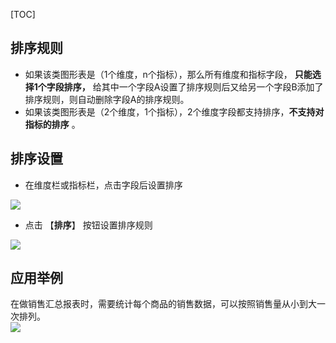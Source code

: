 [TOC]

## 排序规则
- 如果该类图形表是（1个维度，n个指标），那么所有维度和指标字段， **只能选择1个字段排序，** 给其中一个字段A设置了排序规则后又给另一个字段B添加了排序规则，则自动删除字段A的排序规则。
- 如果该类图形表是（2个维度，1个指标），2个维度字段都支持排序，**不支持对指标的排序** 。

## 排序设置

- 在维度栏或指标栏，点击字段后设置排序

![](http://docfiles.baibaoyun.com/lujrGoJTGcsRhJPyCe6o0efXRd_u)

- 点击 【**排序**】 按钮设置排序规则

![](http://docfiles.baibaoyun.com/ltfabHcF8pl8BEn0O14UTZuLUHLf)
## 应用举例
在做销售汇总报表时，需要统计每个商品的销售数据，可以按照销售量从小到大一次排列。<br />
![](http://docfiles.baibaoyun.com/FrPyfTjdXP5PHfk1GZkSRLeO7SSB)
